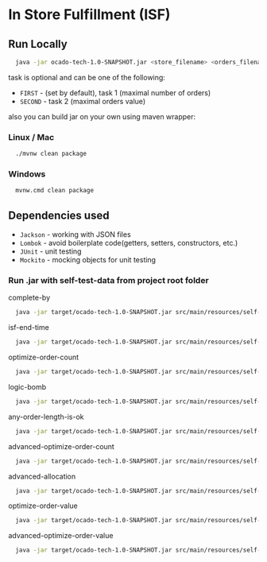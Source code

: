 # In Store Fulfillment (ISF)


## Run Locally

```bash
  java -jar ocado-tech-1.0-SNAPSHOT.jar <store_filename> <orders_filename> [task]
```
 task is optional and can be one of the following:
- `FIRST` - (set by default), task 1 (maximal number of orders)
- `SECOND` - task 2 (maximal orders value)

also you can build jar on your own using maven wrapper:

### Linux / Mac
```bash
  ./mvnw clean package
```

### Windows
```bash
  mvnw.cmd clean package
```

## Dependencies used

- `Jackson` - working with JSON files
- `Lombok` - avoid boilerplate code(getters, setters, constructors, etc.)
- `JUnit` - unit testing
- `Mockito` - mocking objects for unit testing


### Run .jar with self-test-data from project root folder

complete-by
```bash
  java -jar target/ocado-tech-1.0-SNAPSHOT.jar src/main/resources/self-test-data/complete-by/store.json src/main/resources/self-test-data/complete-by/orders.json
```

isf-end-time
```bash
  java -jar target/ocado-tech-1.0-SNAPSHOT.jar src/main/resources/self-test-data/isf-end-time/store.json src/main/resources/self-test-data/isf-end-time/orders.json
```

optimize-order-count
```bash
  java -jar target/ocado-tech-1.0-SNAPSHOT.jar src/main/resources/self-test-data/optimize-order-count/store.json src/main/resources/self-test-data/optimize-order-count/orders.json
```

logic-bomb
```bash
  java -jar target/ocado-tech-1.0-SNAPSHOT.jar src/main/resources/self-test-data/logic-bomb/store.json src/main/resources/self-test-data/logic-bomb/orders.json
```

any-order-length-is-ok
```bash
  java -jar target/ocado-tech-1.0-SNAPSHOT.jar src/main/resources/self-test-data/any-order-length-is-ok/store.json src/main/resources/self-test-data/any-order-length-is-ok/orders.json
```

advanced-optimize-order-count
```bash
  java -jar target/ocado-tech-1.0-SNAPSHOT.jar src/main/resources/self-test-data/advanced-optimize-order-count/store.json src/main/resources/self-test-data/advanced-optimize-order-count/orders.json
```

advanced-allocation
```bash
  java -jar target/ocado-tech-1.0-SNAPSHOT.jar src/main/resources/self-test-data/advanced-allocation/store.json src/main/resources/self-test-data/advanced-allocation/orders.json
```


optimize-order-value
```bash
  java -jar target/ocado-tech-1.0-SNAPSHOT.jar src/main/resources/self-test-data/optimize-order-value/store.json src/main/resources/self-test-data/optimize-order-value/orders.json SECOND
```

advanced-optimize-order-value
```bash
  java -jar target/ocado-tech-1.0-SNAPSHOT.jar src/main/resources/self-test-data/advanced-optimize-order-value/store.json src/main/resources/self-test-data/advanced-optimize-order-value/orders.json SECOND
```